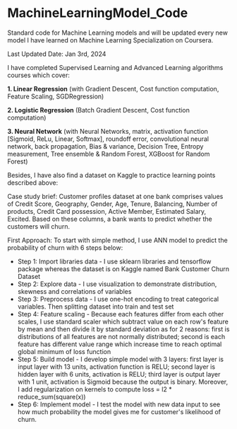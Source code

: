 # MachineLearningModel_Code
Standard code for Machine Learning models and will be updated every new model I have learned on Machine Learning Specialization on Coursera.

Last Updated Date: Jan 3rd, 2024

I have completed Supervised Learning and Advanced Learning algorithms courses which cover:

**1. Linear Regression** (with Gradient Descent, Cost function computation, Feature Scaling, SGDRegression)

**2. Logistic Regression** (Batch Gradient Descent, Cost function computation)

**3. Neural Network** (with Neural Networks, matrix, activation function [Sigmoid, ReLu, Linear, Softmax], roundoff error, convolutional neural network, back propagation, Bias & variance, Decision Tree, Entropy measurement, Tree ensemble & Random Forest, XGBoost for Random Forest)

Besides, I have also find a dataset on Kaggle to practice learning points described above:

Case study brief: Customer profiles dataset at one bank comprises values of Credit Score, Geography, Gender, Age, Tenure, Balancing, Number of products, Credit Card possession, Active Member, Estimated Salary, Excited. Based on these columns, a bank wants to predict whether the customers will churn.

First Approach: To start with simple method, I use ANN model to predict the probability of churn with 6 steps below:
- Step 1: Import libraries data - I use sklearn libraries and tensorflow package whereas the dataset is on Kaggle named Bank Customer Churn Dataset
- Step 2: Explore data - I use visualization to demonstrate distribution, skewness and correlations of variables
- Step 3: Preprocess data - I use one-hot encoding to treat categorical variables. Then splitting dataset into train and test set
- Step 4: Feature scaling - Because each features differ from each other scales, I use standard scaler which subtract value on each row's feature by mean and then divide it by standard deviation as for 2 reasons: first is distributions of all features are not normally distributed; second is each feature has different value range which increase time to reach optimal global minimum of loss function
- Step 5: Build model - I develop simple model with 3 layers: first layer is input layer with 13 units, activation function is RELU; second layer is hidden layer with 6 units, activation is RELU; third layer is output layer with 1 unit, activation is Sigmoid because the output is binary. Moreover, I add regularization on kernels to compute loss = l2 * reduce_sum(square(x))
- Step 6: Implement model - I test the model with new data input to see how much probability the model gives me for customer's likelihood of churn.

